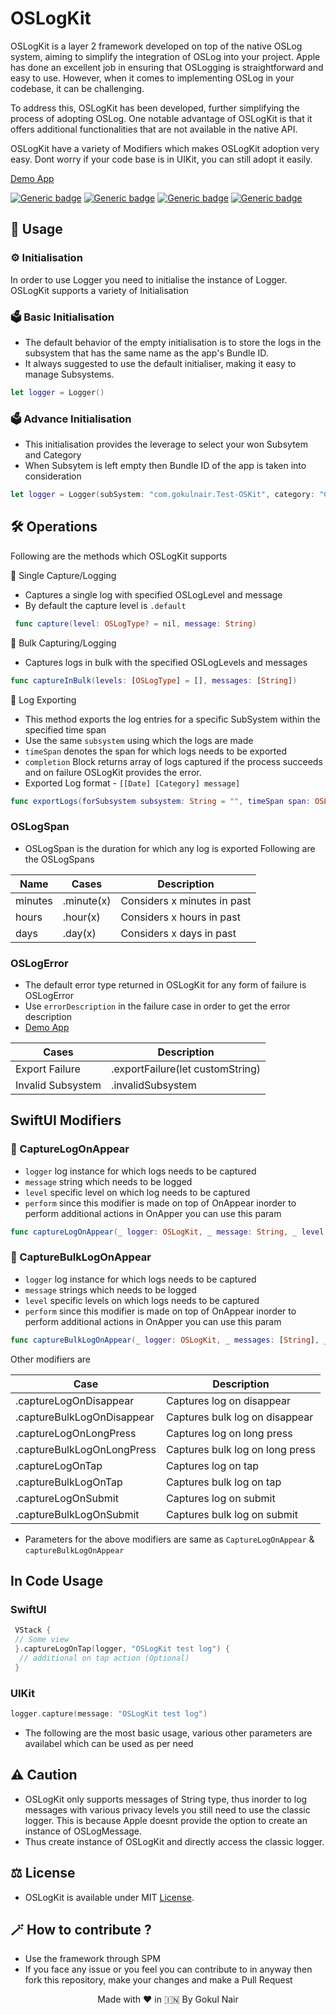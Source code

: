# OSLogKit

OSLogKit is a layer 2 framework developed on top of the native OSLog system, aiming to simplify the integration of OSLog into your project. Apple has done an excellent job in ensuring that OSLogging is straightforward and easy to use. However, when it comes to implementing OSLog in your codebase, it can be challenging. 

To address this, OSLogKit has been developed, further simplifying the process of adopting OSLog. One notable advantage of OSLogKit is that it offers additional functionalities that are not available in the native API.

OSLogKit have a variety of Modifiers which makes OSLogKit adoption very easy. Dont worry if your code base is in UIKit, you can still adopt it easily.

[Demo App](https://github.com/gokulnair2001/OSLogKit_DemoApp)

[![Generic badge](https://img.shields.io/badge/iOS-14+-black.svg)](https://shields.io/)
[![Generic badge](https://img.shields.io/badge/macOS-11+-black.svg)](https://shields.io/)
[![Generic badge](https://img.shields.io/badge/tvOS-14+-black.svg)](https://shields.io/)
[![Generic badge](https://img.shields.io/badge/watchOS-7+-black.svg)](https://shields.io/)

## 📔 Usage 

### ⚙️ Initialisation
In order to use Logger you need to initialise the instance of Logger. OSLogKit supports a variety of Initialisation

### 🗳 Basic Initialisation
* The default behavior of the empty initialisation is to store the logs in the subsystem that has the same name as the app's Bundle ID.
* It always suggested to use the default initialiser, making it easy to manage Subsystems.
```swift
let logger = Logger()
```

### 🗳 Advance Initialisation
* This initialisation provides the leverage to select your won Subsytem and Category
* When Subsytem is left empty then Bundle ID of the app is taken into consideration

```swift
let logger = Logger(subSystem: "com.gokulnair.Test-OSKit", category: "ContentView")
```
## 🛠 Operations
Following are the methods which OSLogKit supports

💽 Single Capture/Logging
* Captures a single log with specified OSLogLevel and message
* By default the capture level is ```.default```
```swift
 func capture(level: OSLogType? = nil, message: String)
```

💽 Bulk Capturing/Logging
* Captures logs in bulk with the specified OSLogLevels and messages
 ```swift
 func captureInBulk(levels: [OSLogType] = [], messages: [String])
 ```
 
 💽 Log Exporting
 * This method exports the log entries for a specific SubSystem within the specified time span
 * Use the same ```subsystem``` using which the logs are made
 * ```timeSpan``` denotes the span for which logs needs to be exported
 * ```completion``` Block returns array of logs captured if the process succeeds and on failure OSLogKit provides the error. 
 * Exported Log format - `[[Date] [Category] message]`
 ```swift
 func exportLogs(forSubsystem subsystem: String = "", timeSpan span: OSLogSpan = .day(1), completion: @escaping((Result<[String], OSLogError>) -> ()))
 ```
 
 ### OSLogSpan
 * OSLogSpan is the duration for which any log is exported
 Following are the OSLogSpans
 
 | Name | Cases | Description |
 | -- | -- | -- |
 | minutes | .minute(x) | Considers x minutes in past |
 | hours | .hour(x) | Considers x hours in past |
 | days | .day(x) | Considers x days in past |
 
 ### OSLogError
 * The default error type returned in OSLogKit for any form of failure is OSLogError
 * Use ```errorDescription``` in the failure case in order to get the error description
 * [Demo App](https://github.com/gokulnair2001/OSLogKit_DemoApp)
 
 | Cases | Description |
 | -- | -- |
 | Export Failure | .exportFailure(let customString) | Custom export failure error |
 | Invalid Subsystem | .invalidSubsystem | Occours when an Invalid Subsystem is used |
 
 ## SwiftUI Modifiers
 
 ### 🧩 CaptureLogOnAppear
 * ```logger``` log instance for which logs needs to be captured
 * ```message``` string which needs to be logged
 * ```level``` specific level on which log needs to be captured
 * ```perform``` since this modifier is made on top of OnAppear inorder to perform additional actions in OnApper you can use this param
 ```swift
 func captureLogOnAppear(_ logger: OSLogKit, _ message: String, _ level: OSLogType = .default, _ perform: (() -> Void)? = nil)
 ```
 
 ### 🧩 CaptureBulkLogOnAppear
 * ```logger``` log instance for which logs needs to be captured
 * ```message``` strings which needs to be logged
 * ```level``` specific levels on which logs needs to be captured
 * ```perform``` since this modifier is made on top of OnAppear inorder to perform additional actions in OnApper you can use this param
 ```swift
 func captureBulkLogOnAppear(_ logger: OSLogKit, _ messages: [String], _ levels: [OSLogType], _ perform: (() -> Void)? = nil)
 ```
 Other modifiers are
 
 | Case | Description |
 | -- | -- |
 | .captureLogOnDisappear | Captures log on disappear |
 | .captureBulkLogOnDisappear | Captures bulk log on disappear |
 | .captureLogOnLongPress | Captures log on long press |
 | .captureBulkLogOnLongPress | Captures bulk log on long press |
 | .captureLogOnTap | Captures log on tap |
 | .captureBulkLogOnTap | Captures bulk log on tap |
 | .captureLogOnSubmit | Captures log on submit |
 | .captureBulkLogOnSubmit | Captures bulk log on submit |
 
 * Parameters for the above modifiers are same as ```CaptureLogOnAppear``` & ```captureBulkLogOnAppear```

## In Code Usage

### SwiftUI
```swift
 VStack {
 // Some view
 }.captureLogOnTap(logger, "OSLogKit test log") {
  // additional on tap action (Optional)
 }
```
### UIKit
```swift
logger.capture(message: "OSLogKit test log")
```
* The following are the most basic usage, various other parameters are availabel which can be used as per need

## ⚠️ Caution
* OSLogKit only supports messages of String type, thus inorder to log messages with various privacy levels you still need to use the classic logger. This is because Apple doesnt provide the option to create an instance of OSLogMessage.
* Thus create instance of OSLogKit and directly access the classic logger. 

## ⚖️ License
* OSLogKit is available under MIT [License](https://github.com/gokulnair2001/OSLogKit/blob/main/LICENSE).

## 🪄 How to contribute ?

* Use the framework through SPM
* If you face any issue or you feel you can contribute to in anyway then fork this repository, make your changes and make a Pull Request


<p align="center" width="100%">
   Made with ❤️ in 🇮🇳 By Gokul Nair   
</p>
 
